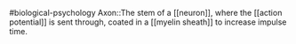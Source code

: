 #biological-psychology 
Axon::The stem of a [[neuron]], where the [[action potential]] is sent through, coated in a [[myelin sheath]] to increase impulse time.